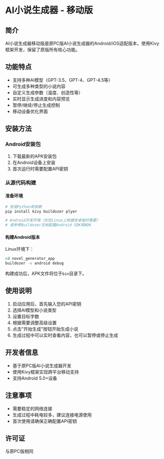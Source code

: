 # AI小说生成器 - 移动版

## 简介

AI小说生成器移动版是原PC版AI小说生成器的Android/iOS适配版本，使用Kivy框架开发，保留了原版所有核心功能。

## 功能特点

- 支持多种AI模型（GPT-3.5、GPT-4、GPT-4.5等）
- 可生成多种类型的小说内容
- 自定义生成参数（温度、创造性等）
- 实时显示生成进度和内容预览
- 暂停/继续/停止生成控制
- 移动设备优化界面

## 安装方法

### Android安装包

1. 下载最新的APK安装包
2. 在Android设备上安装
3. 首次运行时需要配置API密钥

### 从源代码构建

#### 准备环境

```bash
# 安装Python和依赖
pip install kivy buildozer plyer

# Android开发环境（仅在Linux上构建安卓版时需要）
# 请参考Buildozer文档配置Android SDK和NDK
```

#### 构建Android版本

Linux环境下：

```bash
cd novel_generator_app
buildozer -v android debug
```

构建成功后，APK文件将位于`bin`目录下。

## 使用说明

1. 启动应用后，首先输入您的API密钥
2. 选择AI模型和小说类型
3. 设置目标字数
4. 根据需要调整高级设置
5. 点击"开始生成"按钮开始生成小说
6. 生成过程中可以实时查看内容，也可以暂停或停止生成

## 开发者信息

- 基于原PC版AI小说生成器开发
- 使用Kivy框架实现跨平台移动支持
- 支持Android 5.0+设备

## 注意事项

- 需要稳定的网络连接
- 生成过程中耗电较多，建议连接电源使用
- 首次使用请确保正确配置API密钥

## 许可证

与原PC版相同 